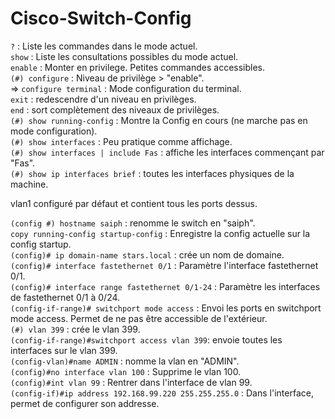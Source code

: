 # Cisco-Switch-Config  

`?` : Liste les commandes dans le mode actuel.  
`show` :  Liste les consultations possibles du mode actuel.  
`enable` : Monter en privilege. Petites commandes accessibles.  
`(#) configure` : Niveau de privilège > "enable".   
=> `configure terminal` : Mode configuration du terminal.  
`exit` : redescendre d'un niveau en privilèges.  
`end` : sort complètement des niveaux de privilèges.  
`(#) show running-config` : Montre la Config en cours (ne marche pas en mode configuration).  
`(#) show interfaces` : Peu pratique comme affichage.  
`(#) show interfaces | include Fas` : affiche les interfaces commençant par "Fas".  
`(#) show ip interfaces brief` : toutes les interfaces physiques de la machine.  

vlan1 configuré par défaut et contient tous les ports dessus.  

`(config #) hostname saiph` : renomme le switch en "saiph".  
`copy running-config startup-config` : Enregistre la config actuelle sur la config startup.  
`(config)# ip domain-name stars.local` : crée un nom de domaine.  
`(config)# interface fastethernet 0/1` : Paramètre l'interface fastethernet 0/1.  
`(config)# interface range fastethernet 0/1-24` : Paramètre les interfaces de fastethernet 0/1 à 0/24.  
`(config-if-range)# switchport mode access` : Envoi les ports en switchport mode access. Permet de ne pas être accessible de l'extérieur.  
`(#) vlan 399` : crée le vlan 399.  
`(config-if-range)#switchport access vlan 399`: envoie toutes les interfaces sur le vlan 399.  
`(config-vlan)#name ADMIN` : nomme la vlan en "ADMIN".  
`(config)#no interface vlan 100` : Supprime le vlan 100.  
`(config)#int vlan 99` : Rentrer dans l'interface de vlan 99.  
`(config-if)#ip address 192.168.99.220 255.255.255.0` : Dans l'interface, permet de configurer son addresse.   

